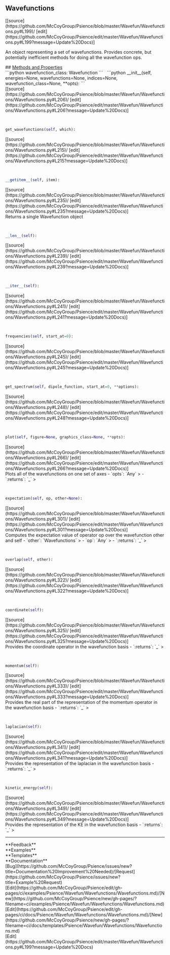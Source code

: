 ## <a id="Psience.Wavefun.Wavefunctions.Wavefunctions">Wavefunctions</a> 

<div class="docs-source-link" markdown="1">
[[source](https://github.com/McCoyGroup/Psience/blob/master/Wavefun/Wavefunctions.py#L199)/
[edit](https://github.com/McCoyGroup/Psience/edit/master/Wavefun/Wavefunctions.py#L199?message=Update%20Docs)]
</div>

An object representing a set of wavefunctions.
Provides concrete, but potentially inefficient methods for doing all the wavefunction ops.







<div class="collapsible-section">
 <div class="collapsible-section collapsible-section-header" markdown="1">
## <a class="collapse-link" data-toggle="collapse" href="#methods" markdown="1"> Methods and Properties</a> <a class="float-right" data-toggle="collapse" href="#methods"><i class="fa fa-chevron-down"></i></a>
 </div>
 <div class="collapsible-section collapsible-section-body collapse show" id="methods" markdown="1">
 ```python
wavefunction_class: Wavefunction
```
<a id="Psience.Wavefun.Wavefunctions.Wavefunctions.__init__" class="docs-object-method">&nbsp;</a> 
```python
__init__(self, energies=None, wavefunctions=None, indices=None, wavefunction_class=None, **opts): 
```
<div class="docs-source-link" markdown="1">
[[source](https://github.com/McCoyGroup/Psience/blob/master/Wavefun/Wavefunctions/Wavefunctions.py#L206)/
[edit](https://github.com/McCoyGroup/Psience/edit/master/Wavefun/Wavefunctions/Wavefunctions.py#L206?message=Update%20Docs)]
</div>


<a id="Psience.Wavefun.Wavefunctions.Wavefunctions.get_wavefunctions" class="docs-object-method">&nbsp;</a> 
```python
get_wavefunctions(self, which): 
```
<div class="docs-source-link" markdown="1">
[[source](https://github.com/McCoyGroup/Psience/blob/master/Wavefun/Wavefunctions/Wavefunctions.py#L215)/
[edit](https://github.com/McCoyGroup/Psience/edit/master/Wavefun/Wavefunctions/Wavefunctions.py#L215?message=Update%20Docs)]
</div>


<a id="Psience.Wavefun.Wavefunctions.Wavefunctions.__getitem__" class="docs-object-method">&nbsp;</a> 
```python
__getitem__(self, item): 
```
<div class="docs-source-link" markdown="1">
[[source](https://github.com/McCoyGroup/Psience/blob/master/Wavefun/Wavefunctions/Wavefunctions.py#L235)/
[edit](https://github.com/McCoyGroup/Psience/edit/master/Wavefun/Wavefunctions/Wavefunctions.py#L235?message=Update%20Docs)]
</div>
Returns a single Wavefunction object


<a id="Psience.Wavefun.Wavefunctions.Wavefunctions.__len__" class="docs-object-method">&nbsp;</a> 
```python
__len__(self): 
```
<div class="docs-source-link" markdown="1">
[[source](https://github.com/McCoyGroup/Psience/blob/master/Wavefun/Wavefunctions/Wavefunctions.py#L239)/
[edit](https://github.com/McCoyGroup/Psience/edit/master/Wavefun/Wavefunctions/Wavefunctions.py#L239?message=Update%20Docs)]
</div>


<a id="Psience.Wavefun.Wavefunctions.Wavefunctions.__iter__" class="docs-object-method">&nbsp;</a> 
```python
__iter__(self): 
```
<div class="docs-source-link" markdown="1">
[[source](https://github.com/McCoyGroup/Psience/blob/master/Wavefun/Wavefunctions/Wavefunctions.py#L241)/
[edit](https://github.com/McCoyGroup/Psience/edit/master/Wavefun/Wavefunctions/Wavefunctions.py#L241?message=Update%20Docs)]
</div>


<a id="Psience.Wavefun.Wavefunctions.Wavefunctions.frequencies" class="docs-object-method">&nbsp;</a> 
```python
frequencies(self, start_at=0): 
```
<div class="docs-source-link" markdown="1">
[[source](https://github.com/McCoyGroup/Psience/blob/master/Wavefun/Wavefunctions/Wavefunctions.py#L245)/
[edit](https://github.com/McCoyGroup/Psience/edit/master/Wavefun/Wavefunctions/Wavefunctions.py#L245?message=Update%20Docs)]
</div>


<a id="Psience.Wavefun.Wavefunctions.Wavefunctions.get_spectrum" class="docs-object-method">&nbsp;</a> 
```python
get_spectrum(self, dipole_function, start_at=0, **options): 
```
<div class="docs-source-link" markdown="1">
[[source](https://github.com/McCoyGroup/Psience/blob/master/Wavefun/Wavefunctions/Wavefunctions.py#L248)/
[edit](https://github.com/McCoyGroup/Psience/edit/master/Wavefun/Wavefunctions/Wavefunctions.py#L248?message=Update%20Docs)]
</div>


<a id="Psience.Wavefun.Wavefunctions.Wavefunctions.plot" class="docs-object-method">&nbsp;</a> 
```python
plot(self, figure=None, graphics_class=None, **opts): 
```
<div class="docs-source-link" markdown="1">
[[source](https://github.com/McCoyGroup/Psience/blob/master/Wavefun/Wavefunctions/Wavefunctions.py#L266)/
[edit](https://github.com/McCoyGroup/Psience/edit/master/Wavefun/Wavefunctions/Wavefunctions.py#L266?message=Update%20Docs)]
</div>
Plots all of the wavefunctions on one set of axes
  - `opts`: `Any`
    > 
  - `:returns`: `_`
    >


<a id="Psience.Wavefun.Wavefunctions.Wavefunctions.expectation" class="docs-object-method">&nbsp;</a> 
```python
expectation(self, op, other=None): 
```
<div class="docs-source-link" markdown="1">
[[source](https://github.com/McCoyGroup/Psience/blob/master/Wavefun/Wavefunctions/Wavefunctions.py#L301)/
[edit](https://github.com/McCoyGroup/Psience/edit/master/Wavefun/Wavefunctions/Wavefunctions.py#L301?message=Update%20Docs)]
</div>
Computes the expectation value of operator op over the wavefunction other and self
  - `other`: `Wavefunctions`
    > 
  - `op`: `Any`
    > 
  - `:returns`: `_`
    >


<a id="Psience.Wavefun.Wavefunctions.Wavefunctions.overlap" class="docs-object-method">&nbsp;</a> 
```python
overlap(self, other): 
```
<div class="docs-source-link" markdown="1">
[[source](https://github.com/McCoyGroup/Psience/blob/master/Wavefun/Wavefunctions/Wavefunctions.py#L322)/
[edit](https://github.com/McCoyGroup/Psience/edit/master/Wavefun/Wavefunctions/Wavefunctions.py#L322?message=Update%20Docs)]
</div>


<a id="Psience.Wavefun.Wavefunctions.Wavefunctions.coordinate" class="docs-object-method">&nbsp;</a> 
```python
coordinate(self): 
```
<div class="docs-source-link" markdown="1">
[[source](https://github.com/McCoyGroup/Psience/blob/master/Wavefun/Wavefunctions/Wavefunctions.py#L325)/
[edit](https://github.com/McCoyGroup/Psience/edit/master/Wavefun/Wavefunctions/Wavefunctions.py#L325?message=Update%20Docs)]
</div>
Provides the coordinate operator in the wavefunction basis
  - `:returns`: `_`
    >


<a id="Psience.Wavefun.Wavefunctions.Wavefunctions.momentum" class="docs-object-method">&nbsp;</a> 
```python
momentum(self): 
```
<div class="docs-source-link" markdown="1">
[[source](https://github.com/McCoyGroup/Psience/blob/master/Wavefun/Wavefunctions/Wavefunctions.py#L333)/
[edit](https://github.com/McCoyGroup/Psience/edit/master/Wavefun/Wavefunctions/Wavefunctions.py#L333?message=Update%20Docs)]
</div>
Provides the real part of the representation of the momentum operator in the wavefunction basis
  - `:returns`: `_`
    >


<a id="Psience.Wavefun.Wavefunctions.Wavefunctions.laplacian" class="docs-object-method">&nbsp;</a> 
```python
laplacian(self): 
```
<div class="docs-source-link" markdown="1">
[[source](https://github.com/McCoyGroup/Psience/blob/master/Wavefun/Wavefunctions/Wavefunctions.py#L341)/
[edit](https://github.com/McCoyGroup/Psience/edit/master/Wavefun/Wavefunctions/Wavefunctions.py#L341?message=Update%20Docs)]
</div>
Provides the representation of the laplacian in the wavefunction basis
  - `:returns`: `_`
    >


<a id="Psience.Wavefun.Wavefunctions.Wavefunctions.kinetic_energy" class="docs-object-method">&nbsp;</a> 
```python
kinetic_energy(self): 
```
<div class="docs-source-link" markdown="1">
[[source](https://github.com/McCoyGroup/Psience/blob/master/Wavefun/Wavefunctions/Wavefunctions.py#L349)/
[edit](https://github.com/McCoyGroup/Psience/edit/master/Wavefun/Wavefunctions/Wavefunctions.py#L349?message=Update%20Docs)]
</div>
Provides the representation of the KE in the wavefunction basis
  - `:returns`: `_`
    >
 </div>
</div>












---


<div markdown="1" class="text-secondary">
<div class="container">
  <div class="row">
   <div class="col" markdown="1">
**Feedback**   
</div>
   <div class="col" markdown="1">
**Examples**   
</div>
   <div class="col" markdown="1">
**Templates**   
</div>
   <div class="col" markdown="1">
**Documentation**   
</div>
   <div class="col" markdown="1">
   
</div>
   <div class="col" markdown="1">
   
</div>
   <div class="col" markdown="1">
   
</div>
</div>
  <div class="row">
   <div class="col" markdown="1">
[Bug](https://github.com/McCoyGroup/Psience/issues/new?title=Documentation%20Improvement%20Needed)/[Request](https://github.com/McCoyGroup/Psience/issues/new?title=Example%20Request)   
</div>
   <div class="col" markdown="1">
[Edit](https://github.com/McCoyGroup/Psience/edit/gh-pages/ci/examples/Psience/Wavefun/Wavefunctions/Wavefunctions.md)/[New](https://github.com/McCoyGroup/Psience/new/gh-pages/?filename=ci/examples/Psience/Wavefun/Wavefunctions/Wavefunctions.md)   
</div>
   <div class="col" markdown="1">
[Edit](https://github.com/McCoyGroup/Psience/edit/gh-pages/ci/docs/Psience/Wavefun/Wavefunctions/Wavefunctions.md)/[New](https://github.com/McCoyGroup/Psience/new/gh-pages/?filename=ci/docs/templates/Psience/Wavefun/Wavefunctions/Wavefunctions.md)   
</div>
   <div class="col" markdown="1">
[Edit](https://github.com/McCoyGroup/Psience/edit/master/Wavefun/Wavefunctions.py#L199?message=Update%20Docs)   
</div>
   <div class="col" markdown="1">
   
</div>
   <div class="col" markdown="1">
   
</div>
   <div class="col" markdown="1">
   
</div>
</div>
</div>
</div>